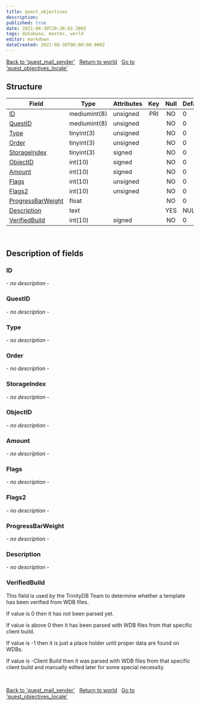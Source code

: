 ```yaml
---
title: quest_objectives
description: 
published: true
date: 2021-08-30T20:38:02.300Z
tags: database, master, world
editor: markdown
dateCreated: 2021-08-30T06:00:00.000Z
---
```


<a href="https://trinitycore.info/en/database/master/world/quest_mail_sender" class="mt-5 v-btn v-btn--depressed v-btn--flat v-btn--outlined theme--light v-size--default darkblue--text text--lighten-3"><span class="v-btn__content"><i aria-hidden="true" class="v-icon notranslate v-icon--left mdi mdi-arrow-left theme--light"></i><span>Back to 'quest_mail_sender'</span></span></a>&nbsp;&nbsp;&nbsp;<a href="https://trinitycore.info/en/database/master/world/home" class="mt-5 v-btn v-btn--depressed v-btn--flat v-btn--outlined theme--light v-size--default darkblue--text text--lighten-3"><span class="v-btn__content"><i aria-hidden="true" class="v-icon notranslate v-icon--left mdi mdi-home-outline theme--light"></i><span>Return to world</span></span></a>&nbsp;&nbsp;&nbsp;<a href="https://trinitycore.info/en/database/master/world/quest_objectives_locale" class="mt-5 v-btn v-btn--depressed v-btn--flat v-btn--outlined theme--light v-size--default darkblue--text text--lighten-3"><span class="v-btn__content"><span>Go to 'quest_objectives_locale'</span><i aria-hidden="true" class="v-icon notranslate v-icon--right mdi mdi-arrow-right theme--light"></i></span></a>

## Structure

| Field | Type | Attributes | Key | Null | Default | Extra | Comment |
| --- | --- | --- | :---: | :---: | --- | --- | --- |
| [ID](#id) | mediumint(8) | unsigned | PRI | NO | 0 |  |  |
| [QuestID](#questid) | mediumint(8) | unsigned |  | NO | 0 |  |  |
| [Type](#type) | tinyint(3) | unsigned |  | NO | 0 |  |  |
| [Order](#order) | tinyint(3) | unsigned |  | NO | 0 |  |  |
| [StorageIndex](#storageindex) | tinyint(3) | signed |  | NO | 0 |  |  |
| [ObjectID](#objectid) | int(10) | signed |  | NO | 0 |  |  |
| [Amount](#amount) | int(10) | signed |  | NO | 0 |  |  |
| [Flags](#flags) | int(10) | unsigned |  | NO | 0 |  |  |
| [Flags2](#flags2) | int(10) | unsigned |  | NO | 0 |  |  |
| [ProgressBarWeight](#progressbarweight) | float |  |  | NO | 0 |  |  |
| [Description](#description) | text |  |  | YES | NULL |  |  |
| [VerifiedBuild](#verifiedbuild) | int(10) | signed |  | NO | 0 |  |  |
&nbsp;
## Description of fields

### ID
*- no description -*
&nbsp;

### QuestID
*- no description -*
&nbsp;

### Type
*- no description -*
&nbsp;

### Order
*- no description -*
&nbsp;

### StorageIndex
*- no description -*
&nbsp;

### ObjectID
*- no description -*
&nbsp;

### Amount
*- no description -*
&nbsp;

### Flags
*- no description -*
&nbsp;

### Flags2
*- no description -*
&nbsp;

### ProgressBarWeight
*- no description -*
&nbsp;

### Description
*- no description -*
&nbsp;

### VerifiedBuild
This field is used by the TrinityDB Team to determine whether a template has been verified from WDB files.

If value is 0 then it has not been parsed yet.

If value is above 0 then it has been parsed with WDB files from that specific client build.

If value is -1 then it is just a place holder until proper data are found on WDBs.

If value is -Client Build then it was parsed with WDB files from that specific client build and manually edited later for some special necessity.

&nbsp;

<a href="https://trinitycore.info/en/database/master/world/quest_mail_sender" class="mt-5 v-btn v-btn--depressed v-btn--flat v-btn--outlined theme--light v-size--default darkblue--text text--lighten-3"><span class="v-btn__content"><i aria-hidden="true" class="v-icon notranslate v-icon--left mdi mdi-arrow-left theme--light"></i><span>Back to 'quest_mail_sender'</span></span></a>&nbsp;&nbsp;&nbsp;<a href="https://trinitycore.info/en/database/master/world/home" class="mt-5 v-btn v-btn--depressed v-btn--flat v-btn--outlined theme--light v-size--default darkblue--text text--lighten-3"><span class="v-btn__content"><i aria-hidden="true" class="v-icon notranslate v-icon--left mdi mdi-home-outline theme--light"></i><span>Return to world</span></span></a>&nbsp;&nbsp;&nbsp;<a href="https://trinitycore.info/en/database/master/world/quest_objectives_locale" class="mt-5 v-btn v-btn--depressed v-btn--flat v-btn--outlined theme--light v-size--default darkblue--text text--lighten-3"><span class="v-btn__content"><span>Go to 'quest_objectives_locale'</span><i aria-hidden="true" class="v-icon notranslate v-icon--right mdi mdi-arrow-right theme--light"></i></span></a>

